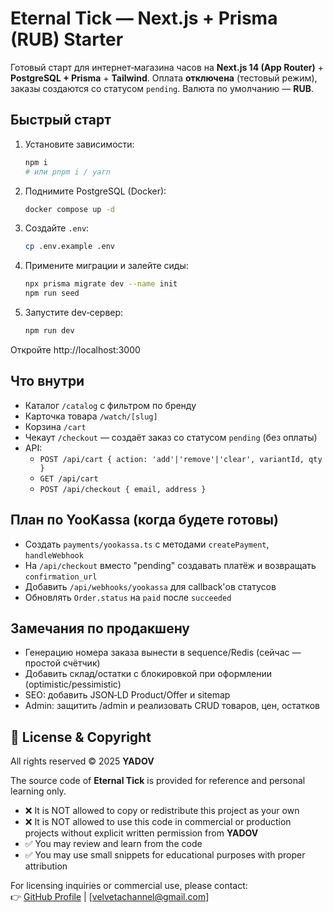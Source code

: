 # Eternal Tick — Next.js + Prisma (RUB) Starter

Готовый старт для интернет‑магазина часов на **Next.js 14 (App Router)** + **PostgreSQL + Prisma** + **Tailwind**.
Оплата **отключена** (тестовый режим), заказы создаются со статусом `pending`. Валюта по умолчанию — **RUB**.

## Быстрый старт

1. Установите зависимости:
   ```bash
   npm i
   # или pnpm i / yarn
   ```

2. Поднимите PostgreSQL (Docker):
   ```bash
   docker compose up -d
   ```

3. Создайте `.env`:
   ```bash
   cp .env.example .env
   ```

4. Примените миграции и залейте сиды:
   ```bash
   npx prisma migrate dev --name init
   npm run seed
   ```

5. Запустите dev‑сервер:
   ```bash
   npm run dev
   ```

Откройте http://localhost:3000

## Что внутри

- Каталог `/catalog` с фильтром по бренду
- Карточка товара `/watch/[slug]`
- Корзина `/cart`
- Чекаут `/checkout` — создаёт заказ со статусом `pending` (без оплаты)
- API:
  - `POST /api/cart { action: 'add'|'remove'|'clear', variantId, qty }`
  - `GET /api/cart`
  - `POST /api/checkout { email, address }`

## План по YooKassa (когда будете готовы)

- Создать `payments/yookassa.ts` с методами `createPayment`, `handleWebhook`
- На `/api/checkout` вместо "pending" создавать платёж и возвращать `confirmation_url`
- Добавить `/api/webhooks/yookassa` для callback'ов статусов
- Обновлять `Order.status` на `paid` после `succeeded`

## Замечания по продакшену

- Генерацию номера заказа вынести в sequence/Redis (сейчас — простой счётчик)
- Добавить склад/остатки с блокировкой при оформлении (optimistic/pessimistic)
- SEO: добавить JSON‑LD Product/Offer и sitemap
- Admin: защитить /admin и реализовать CRUD товаров, цен, остатков

## 📜 License & Copyright

All rights reserved © 2025 **YADOV**  

The source code of **Eternal Tick** is provided for reference and personal learning only.  

- ❌ It is NOT allowed to copy or redistribute this project as your own  
- ❌ It is NOT allowed to use this code in commercial or production projects without explicit written permission from **YADOV**  
- ✅ You may review and learn from the code  
- ✅ You may use small snippets for educational purposes with proper attribution  

For licensing inquiries or commercial use, please contact:  
👉 [GitHub Profile](https://github.com/IV-YADOV) | [velvetachannel@gmail.com]

